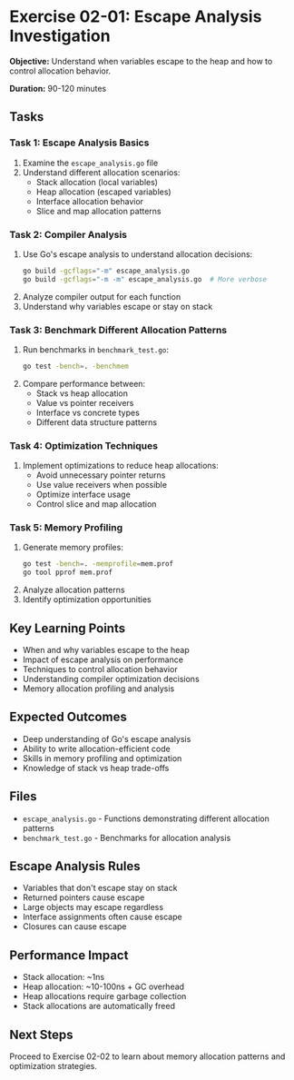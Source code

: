 # Exercise 02-01: Escape Analysis Investigation

**Objective:** Understand when variables escape to the heap and how to control allocation behavior.

**Duration:** 90-120 minutes

## Tasks

### Task 1: Escape Analysis Basics
1. Examine the `escape_analysis.go` file
2. Understand different allocation scenarios:
   - Stack allocation (local variables)
   - Heap allocation (escaped variables)
   - Interface allocation behavior
   - Slice and map allocation patterns

### Task 2: Compiler Analysis
1. Use Go's escape analysis to understand allocation decisions:
   ```bash
   go build -gcflags="-m" escape_analysis.go
   go build -gcflags="-m -m" escape_analysis.go  # More verbose
   ```
2. Analyze compiler output for each function
3. Understand why variables escape or stay on stack

### Task 3: Benchmark Different Allocation Patterns
1. Run benchmarks in `benchmark_test.go`:
   ```bash
   go test -bench=. -benchmem
   ```
2. Compare performance between:
   - Stack vs heap allocation
   - Value vs pointer receivers
   - Interface vs concrete types
   - Different data structure patterns

### Task 4: Optimization Techniques
1. Implement optimizations to reduce heap allocations:
   - Avoid unnecessary pointer returns
   - Use value receivers when possible
   - Optimize interface usage
   - Control slice and map allocation

### Task 5: Memory Profiling
1. Generate memory profiles:
   ```bash
   go test -bench=. -memprofile=mem.prof
   go tool pprof mem.prof
   ```
2. Analyze allocation patterns
3. Identify optimization opportunities

## Key Learning Points
- When and why variables escape to the heap
- Impact of escape analysis on performance
- Techniques to control allocation behavior
- Understanding compiler optimization decisions
- Memory allocation profiling and analysis

## Expected Outcomes
- Deep understanding of Go's escape analysis
- Ability to write allocation-efficient code
- Skills in memory profiling and optimization
- Knowledge of stack vs heap trade-offs

## Files
- `escape_analysis.go` - Functions demonstrating different allocation patterns
- `benchmark_test.go` - Benchmarks for allocation analysis

## Escape Analysis Rules
- Variables that don't escape stay on stack
- Returned pointers cause escape
- Large objects may escape regardless
- Interface assignments often cause escape
- Closures can cause escape

## Performance Impact
- Stack allocation: ~1ns
- Heap allocation: ~10-100ns + GC overhead
- Heap allocations require garbage collection
- Stack allocations are automatically freed

## Next Steps
Proceed to Exercise 02-02 to learn about memory allocation patterns and optimization strategies.